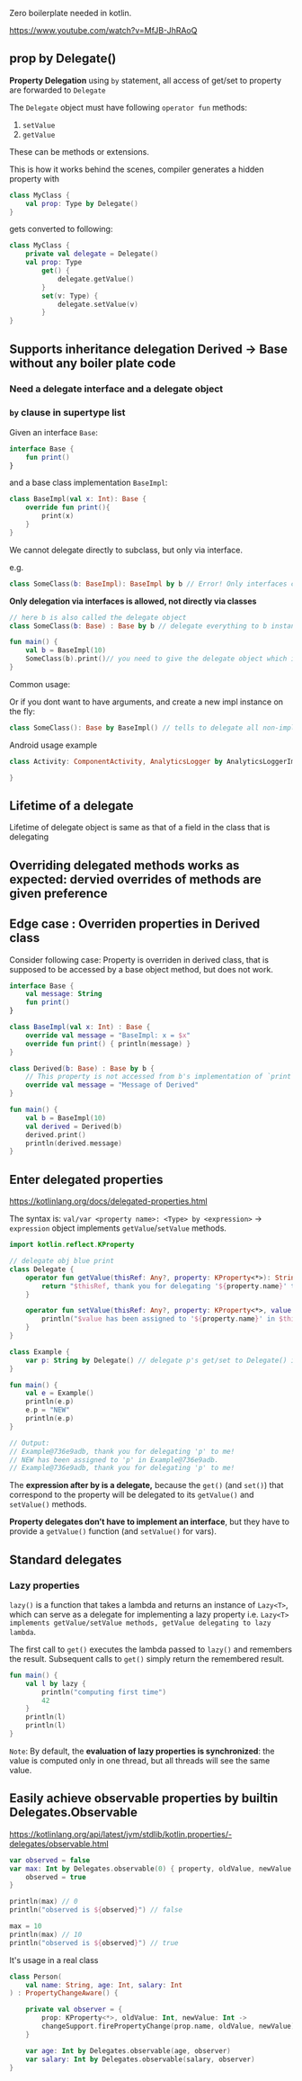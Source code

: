
Zero boilerplate needed in kotlin.

https://www.youtube.com/watch?v=MfJB-JhRAoQ

## prop by Delegate()

**Property Delegation** using `by` statement, all access of get/set to property are forwarded to `Delegate`

The `Delegate` object must have following `operator fun` methods:
1. `setValue` 
2. `getValue`

These can be methods or extensions.

This is how it works behind the scenes, compiler generates a hidden property with 

```kt
class MyClass {
    val prop: Type by Delegate()
}
```
gets converted to following:
```kt
class MyClass {
    private val delegate = Delegate()
    val prop: Type
        get() {
            delegate.getValue()
        }
        set(v: Type) {
            delegate.setValue(v)
        }
}
```

## Supports inheritance delegation Derived -> Base without any boiler plate code

### Need a delegate interface and a delegate object

### `by` clause in supertype list

Given an interface `Base`:
```kt
interface Base {
    fun print()
}
```

and a base class implementation `BaseImpl`:
```kt
class BaseImpl(val x: Int): Base {
    override fun print(){
        print(x)
    }
}
```

We cannot delegate directly to subclass, but only via interface.

e.g.
```kt
class SomeClass(b: BaseImpl): BaseImpl by b // Error! Only interfaces can be delegated to
```


**Only delegation via interfaces is allowed, not directly via classes**
```kt
// here b is also called the delegate object
class SomeClass(b: Base) : Base by b // delegate everything to b instance, which is guarantted to fulfill Base interface 

fun main() {
    val b = BaseImpl(10)
    SomeClass(b).print()// you need to give the delegate object which implements the delegate interface
}
```

Common usage:

Or if you dont want to have arguments, and create a new impl instance on the fly:
```kt
class SomeClass(): Base by BaseImpl() // tells to delegate all non-implemented in SomeClass which are part of Base interface to be forwarded to BaseImpl
```

Android usage example
```kt
class Activity: ComponentActivity, AnalyticsLogger by AnalyticsLoggerImpl() {

}
```

## Lifetime of a delegate

Lifetime of delegate object is same as that of a field in the class that is delegating

## Overriding delegated methods works as expected: dervied overrides of methods are given preference


## Edge case : Overriden properties in Derived class 

Consider following case:
Property is overriden in derived class, that is supposed to be accessed by a base object method,
but does not work.
```kt
interface Base {
    val message: String
    fun print()
}

class BaseImpl(val x: Int) : Base {
    override val message = "BaseImpl: x = $x"
    override fun print() { println(message) }
}

class Derived(b: Base) : Base by b {
    // This property is not accessed from b's implementation of `print`
    override val message = "Message of Derived"
}

fun main() {
    val b = BaseImpl(10)
    val derived = Derived(b)
    derived.print()
    println(derived.message)
}
```

## Enter delegated properties

https://kotlinlang.org/docs/delegated-properties.html

The syntax is: `val/var <property name>: <Type> by <expression>` -> `expression` object implements `getValue`/`setValue` methods.

```kt
import kotlin.reflect.KProperty

// delegate obj blue print
class Delegate {
    operator fun getValue(thisRef: Any?, property: KProperty<*>): String {
        return "$thisRef, thank you for delegating '${property.name}' to me!"
    }

    operator fun setValue(thisRef: Any?, property: KProperty<*>, value: String) {
        println("$value has been assigned to '${property.name}' in $thisRef.")
    }
}

class Example {
    var p: String by Delegate() // delegate p's get/set to Delegate() instance, which implements getValue/setValue
}

fun main() {
	val e = Example()
	println(e.p)
    e.p = "NEW"
    println(e.p)
}

// Output:
// Example@736e9adb, thank you for delegating 'p' to me!
// NEW has been assigned to 'p' in Example@736e9adb.
// Example@736e9adb, thank you for delegating 'p' to me!
```

The **expression after by is a delegate,** because the `get()` (and `set()`) that correspond to the property will be delegated to its `getValue()` and `setValue()` methods.

**Property delegates don’t have to implement an interface**, but they have to provide a `getValue()` function (and `setValue()` for vars).


## Standard delegates

### Lazy properties

`lazy()` is a function that takes a lambda and returns an instance of `Lazy<T>`, which can serve as a delegate for implementing a lazy property i.e. `Lazy<T> implements getValue/setValue methods, getValue delegating to lazy lambda`. 

The first call to `get()` executes the lambda passed to `lazy()` and remembers the result. Subsequent calls to `get()` simply return the remembered result.

```kt
fun main() {
	val l by lazy {
        println("computing first time")
        42
    }
    println(l)
    println(l)
}
```

`Note`: By default, the **evaluation of lazy properties is synchronized**: the value is computed only in one thread, but all threads will see the same value.



## Easily achieve observable properties by builtin Delegates.Observable

https://kotlinlang.org/api/latest/jvm/stdlib/kotlin.properties/-delegates/observable.html

```kt
var observed = false
var max: Int by Delegates.observable(0) { property, oldValue, newValue ->
    observed = true
}

println(max) // 0
println("observed is ${observed}") // false

max = 10
println(max) // 10
println("observed is ${observed}") // true
```

It's usage in a real class
```kt
class Person(
    val name: String, age: Int, salary: Int
) : PropertyChangeAware() {

    private val observer = {
        prop: KProperty<*>, oldValue: Int, newValue: Int ->
        changeSupport.firePropertyChange(prop.name, oldValue, newValue)
    }

    var age: Int by Delegates.observable(age, observer)
    var salary: Int by Delegates.observable(salary, observer)
}
```